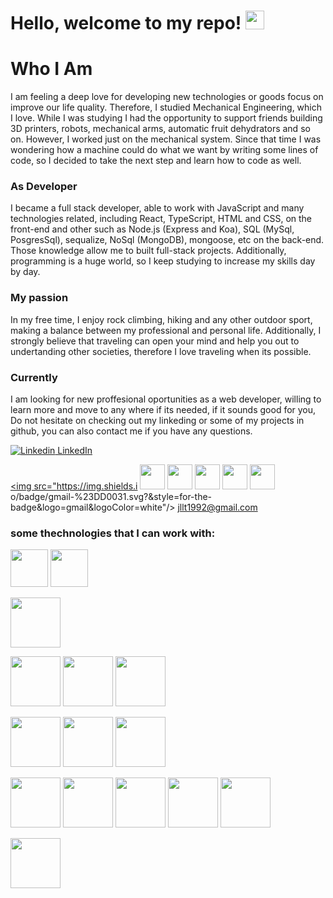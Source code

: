 # Hello, welcome to my repo! <img src="https://raw.githubusercontent.com/MartinHeinz/MartinHeinz/master/wave.gif" width="30px">

# Who I Am


I am feeling a deep love for developing new technologies or goods focus on improve our life quality. Therefore,  I studied Mechanical Engineering, which I love. While I was studying I had the opportunity to support friends building 3D printers,   robots, mechanical arms, automatic fruit dehydrators and so on. However, I worked just on the mechanical system. Since that time I was wondering how a machine could do what we want by writing some lines of code, so I decided to take the next step and learn how to code as well.

### As Developer 
I became a full stack developer,  able to work with JavaScript and many technologies related, including React, TypeScript,  HTML and CSS, on the front-end and other such as Node.js (Express and Koa), SQL (MySql, PosgresSql), sequalize, NoSql (MongoDB), mongoose, etc on the back-end. Those knowledge allow me to built full-stack projects. Additionally, programming is a huge world, so I keep studying to increase my skills day by day.

### My passion
In my free time, I enjoy rock climbing, hiking and any other outdoor sport, making a balance between my professional and personal life. Additionally, I strongly believe that traveling can open your mind and help you out to undertanding other societies, therefore I love traveling when its possible.


### Currently
I am looking for new proffesional oportunities as a web developer, willing to learn more and move to any where if its needed, if it sounds good for you, Do not hesitate on checking out my linkeding or some of my projects in github, you can also contact me if you have any questions.

[![Linkedin](https://i.stack.imgur.com/gVE0j.png) LinkedIn](https://www.linkedin.com/in/jose-lamas/)
&nbsp;

<a href="jllt1992@gmail.com"><img src="https://img.shields.i  <img src="" width="40px">
      <img src="" width="40px">   <img src="" width="40px">
        <img src="" width="40px">   <img src="" width="40px">o/badge/gmail-%23DD0031.svg?&style=for-the-badge&logo=gmail&logoColor=white"/> jllt1992@gmail.com</a>


### some thechnologies that I can work with: 

 <img src="https://seeklogo.com/images/N/nodejs-logo-FBE122E377-seeklogo.com.png" width="60px"> <img src="https://images.vexels.com/media/users/3/166382/isolated/preview/1ad81b62ad0ec81a584bc22016fd016f-lenguaje-de-programaci-oacute-n-html-plano-by-vexels.png" width="60px">  
 
 <img src="https://www.google.com/search?q=css%20logo%20png&tbm=isch&hl=es-419&sa=X&ved=0CB0QtI8BKABqFwoTCKjSts-R5O8CFQAAAAAdAAAAABAG&biw=1905&bih=855#imgrc=rMGQSLV-OuuyHM" width="80px">

 <img src="https://upload.wikimedia.org/wikipedia/commons/thumb/4/47/React.svg/1200px-React.svg.png" width="80px"> <img src="https://upload.wikimedia.org/wikipedia/commons/thumb/4/4c/Typescript_logo_2020.svg/1200px-Typescript_logo_2020.svg.png" width="80px"> <img src="https://upload.wikimedia.org/wikipedia/commons/thumb/9/96/Sass_Logo_Color.svg/1280px-Sass_Logo_Color.svg.png" width="80px">


   <img src="https://w7.pngwing.com/pngs/74/216/png-transparent-node-js-javascript-server-side-scripting-font-node-js-angle-text-logo.png" width="80px">    <img src="https://www.thinktanker.io/wp-content/uploads/2019/12/Koa-nodejs-logo-300x300.png" width="80px">      <img src="https://miro.medium.com/max/365/1*Jr3NFSKTfQWRUyjblBSKeg.png" width="80px">



<img src="https://www.sistemasumgcoban.com/wp-content/uploads/2018/05/postgresql-logo.png" width="80px">  <img src="https://cdn4.iconfinder.com/data/icons/logos-3/181/MySQL-512.png" width="80px">  <img src="https://cdn.iconscout.com/icon/free/png-256/sequelize-1-1175002.png" width="80px">  <img src="https://victorroblesweb.es/wp-content/uploads/2016/11/mongodb.png" width="80px">  <img src="https://niralar.com/wp-content/uploads/2018/07/mongoose.jpg" width="80px">

<img src="" width="80px">
    

    
 
  




